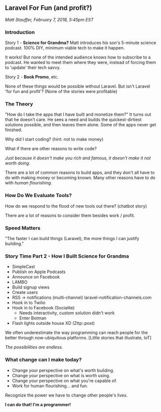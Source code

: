 Laravel For Fun (and profit?)
-----------------------------

_Matt Stauffer, February 7, 2018, 5:45pm EST_

### Introduction

Story 1 - **Science for Grandma?** Matt introduces his son's 5-minute science podcast.
100% DIY, minimum viable tech to make it happen.

It works!  But none of the intended audience knows how to subscribe to a
podcast.  He wanted to meet them where they were, instead of forcing them to
'update' their tech savvy.

Story 2 - **Book Promo**, etc.

None of these things would be possible without Laravel.  But isn't Laravel
'for fun and profit'?  (None of the stories were profitable)

### The Theory

"How do I take the apps that I have built and monetize them?"  It turns out
that he doesn't care.  He sees a need and builds the quickest-dirtiest
solutions possible, and then leaves them alone.  Some of the apps never
get finished.

Why did I start coding?  (hint: not to make money)

What if there are other reasons to write code?

_Just because it doesn't make you rich and famous, it doesn't make it
not worth doing._

There are a lot of common reasons to build apps, and they don't all have
to do with making money or becoming known.  Many other reasons have to do with
_human flourishing_.

### How Do We Evaluate Tools?

How do we respond to the flood of new tools out there?  (chatbot story)

There are a lot of reasons to consider them besides work / profit.

### Speed Matters

"The faster I can build things (Laravel), the more things I can justify building."

### Story Time Part 2 - How I Built Science for Grandma

- SimpleCast
- Publish on Apple Podcasts
- Announce on Facebook
- LAMBO
- Build signup views
- Create users
- RSS -> notifications (multi-channel) laravel-notification-channels.com
- Hook in to Twilio
- Hook in to Facebook (Socialite)
    - Needs interactivity, custom solution didn't work
    - Enter Botman
- Flash lights outside house XD (Zttp::post)

We often underestimate the way programming can reach people for the better
through now-ubiquitous platforms.  [Little stories that illustrate, IoT]

_The possibilities are endless._

### What change can I make today?

- Change your perspective on what's worth building.
- Change your perspective on what is worth using.
- Change your perspective on what you're capable of.
- Work for human flourishing... and fun.

Recognize the power we have to change other people's lives.

**I can do that! I'm a programmer!**

